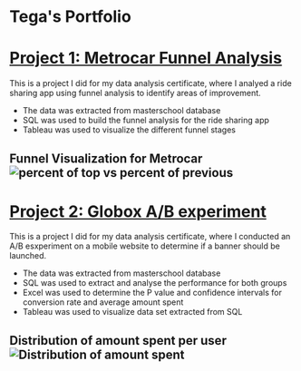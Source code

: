 # Tega's Portfolio
# [Project 1: Metrocar Funnel Analysis](https://github.com/Tecco1/Funnel-Analysis)
This is a project I did for my data analysis certificate, where I analyed a ride sharing app using funnel analysis to identify areas of improvement.
* The data was extracted from masterschool database
* SQL was used to build the funnel analysis for the ride sharing app
* Tableau was used to visualize the different funnel stages

## Funnel Visualization for Metrocar  ![percent of top vs percent of previous](https://github.com/Tecco1/Funnel-Analysis/assets/80634813/17cb09a3-aaf1-42f3-a805-c317113bd5db)

# [Project 2: Globox A/B experiment](https://github.com/Tecco1/A-B-Testing)
This is a project I did for my data analysis certificate, where I conducted an A/B esxperiment on a mobile website to determine if a banner should be launched.
* The data was extracted from masterschool database
* SQL was used to extract and analyse the performance for both groups
* Excel was used to determine the P value and confidence intervals for conversion rate and average amount spent
* Tableau was used to visualize data set extracted from SQL
## Distribution of amount spent per user ![Distribution of amount spent](https://github.com/Tecco1/Funnel-Analysis/assets/80634813/7b7588bf-7011-48cd-b432-e226aeeb96cc)
